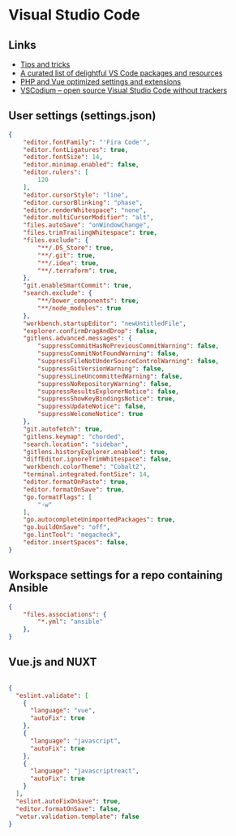 # Visual Studio Code

## Links

* [Tips and tricks](https://github.com/Microsoft/vscode-tips-and-tricks)
* [A curated list of delightful VS Code packages and resources](https://github.com/viatsko/awesome-vscode)
* [PHP and Vue optimized settings and extensions](http://calebporzio.com/my-vs-code-setup-2/)
* [VSCodium – open source Visual Studio Code without trackers](https://www.fossmint.com/vscodium-clone-of-visual-studio-code-for-linux/)

## User settings (settings.json)

```json
{
    "editor.fontFamily": "'Fira Code'",
    "editor.fontLigatures": true,
    "editor.fontSize": 14,
    "editor.minimap.enabled": false,
    "editor.rulers": [
        120
    ],
    "editor.cursorStyle": "line",
    "editor.cursorBlinking": "phase",
    "editor.renderWhitespace": "none",
    "editor.multiCursorModifier": "alt",
    "files.autoSave": "onWindowChange",
    "files.trimTrailingWhitespace": true,
    "files.exclude": {
        "**/.DS_Store": true,
        "**/.git": true,
        "**/.idea": true,
        "**/.terraform": true,
    },
    "git.enableSmartCommit": true,
    "search.exclude": {
        "**/bower_components": true,
        "**/node_modules": true
    },
    "workbench.startupEditor": "newUntitledFile",
    "explorer.confirmDragAndDrop": false,
    "gitlens.advanced.messages": {
        "suppressCommitHasNoPreviousCommitWarning": false,
        "suppressCommitNotFoundWarning": false,
        "suppressFileNotUnderSourceControlWarning": false,
        "suppressGitVersionWarning": false,
        "suppressLineUncommittedWarning": false,
        "suppressNoRepositoryWarning": false,
        "suppressResultsExplorerNotice": false,
        "suppressShowKeyBindingsNotice": true,
        "suppressUpdateNotice": false,
        "suppressWelcomeNotice": true
    },
    "git.autofetch": true,
    "gitlens.keymap": "chorded",
    "search.location": "sidebar",
    "gitlens.historyExplorer.enabled": true,
    "diffEditor.ignoreTrimWhitespace": false,
    "workbench.colorTheme": "Cobalt2",
    "terminal.integrated.fontSize": 14,
    "editor.formatOnPaste": true,
    "editor.formatOnSave": true,
    "go.formatFlags": [
        "-w"
    ],
    "go.autocompleteUnimportedPackages": true,
    "go.buildOnSave": "off",
    "go.lintTool": "megacheck",
    "editor.insertSpaces": false,
}
```

## Workspace settings for a repo containing Ansible

```json
{
    "files.associations": {
        "*.yml": "ansible"
    },
}
```

## Vue.js and NUXT

```json

{
  "eslint.validate": [
    {
      "language": "vue",
      "autoFix": true
    },
    {
      "language": "javascript",
      "autoFix": true
    },
    {
      "language": "javascriptreact",
      "autoFix": true
    }
  ],
  "eslint.autoFixOnSave": true,
  "editor.formatOnSave": false,
  "vetur.validation.template": false
}
```
